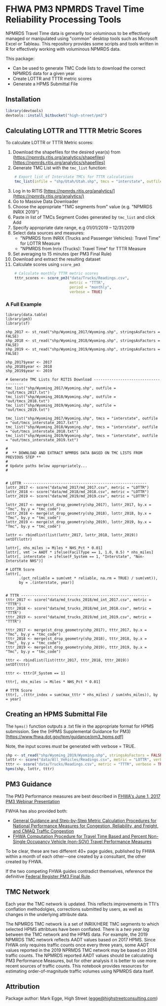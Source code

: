 # FHWA PM3 NPMRDS Travel Time Reliability Processing Tools

NPMRDS Travel Time data is genearlly too voluminous to be effectively managed or manipulated using "common" desktop tools such as Microsoft Excel or Tableau. This repository provides some scripts and tools written in R for effectively working with voluminous NPMRDS data.

This package: 

* Can be used to generate TMC Code lists to download the correct NPMRDS data for a given year
* Create LOTTR and TTTR metric scores
* Generate a HPMS Submittal File

## Installation

```r
library(devtools)
devtools::install_bitbucket("high-street/pm3")
```


## Calculating LOTTR and TTTR Metric Scores

To calculate LOTTR or TTTR Metric scores:

1. Download the shapefiles for the desired year(s) from (https://npmrds.ritis.org/analytics/shapefiles)[https://npmrds.ritis.org/analytics/shapefiles]
2. Generate TMC List with the `tmc_list` function:

```R
    # Export list of Interstate TMCs for TTTR calculations
    tmc_list(infile = "shp/Utah/Utah.shp", tmcs = "interstate", outfile = "out/tmcs.txt")
```

3. Log in to RITIS [https://npmrds.ritis.org/analytics/](https://npmrds.ritis.org/analytics/)
4. Go to Massive Data Downloader
5. Choose the appropriate "TMC segments from" value (e.g. "NPMRDS INRIX 2019")
6. Paste in list of TMCs Segment Codes generated by `tmc_list` and click Add
7. Specify appropriate date range, e.g 01/01/2019 – 12/31/2019
8. Select data sources and measures: 
    * "NPMRDS form INRIX (Trucks and Passenger Vehicles): Travel Time" for LOTTR Measure
    * "NPMRDS from Inrix (Trucks): Travel Time" for TTTR Measure
9. Set averaging to 15 minutes (per PM3 Final Rule)
10. Download and extract the resulting dataset
11. Calculate scores using `score_pm3` 

```R
    # Calculate monthly TTTR metric scores
    tttr_scores <- score_pm3("data/Trucks/Readings.csv", 
                             metric = "TTTR", 
                             period = "monthly", 
                             verbose = TRUE)
```


### A Full Example

```
library(data.table)
library(pm3)
library(sf)

shp_2017 <- st_read("shp/Wyoming_2017/Wyoming.shp", stringsAsFactors = FALSE)
shp_2018 <- st_read("shp/Wyoming_2018/Wyoming.shp", stringsAsFactors = FALSE)
shp_2019 <- st_read("shp/Wyoming_2019/Wyoming.shp", stringsAsFactors = FALSE)

shp_2017$year <- 2017
shp_2018$year <- 2018
shp_2019$year <- 2019

# Generate TMC Lists for RITIS Download --------------------------------------
tmc_list("shp/Wyoming_2017/Wyoming.shp", outfile = "out/tmcs_2017.txt")
tmc_list("shp/Wyoming_2018/Wyoming.shp", outfile = "out/tmcs_2018.txt")
tmc_list("shp/Wyoming_2019/Wyoming.shp", outfile = "out/tmcs_2019.txt")

tmc_list("shp/Wyoming_2017/Wyoming.shp", tmcs = "interstate", outfile = "out/tmcs_interstate_2017.txt")
tmc_list("shp/Wyoming_2018/Wyoming.shp", tmcs = "interstate", outfile = "out/tmcs_interstate_2018.txt")
tmc_list("shp/Wyoming_2019/Wyoming.shp", tmcs = "interstate", outfile = "out/tmcs_interstate_2019.txt")

#
#  ** DOWNLOAD AND EXTRACT NPMRDS DATA BASED ON TMC LISTS FROM PREVIOUS STEP **
#
# Update paths below appropriately...
#


# LOTTR --------------------------------------------------------
lottr_2017 <- score("data/md_2017/md_2017.csv", metric = "LOTTR")
lottr_2018 <- score("data/md_2018/md_2018.csv", metric = "LOTTR")
lottr_2019 <- score("data/md_2019/md_2019.csv", metric = "LOTTR")

lottr_2017 <- merge(st_drop_geometry(shp_2017), lottr_2017, by.x = "Tmc", by.y = "tmc_code")
lottr_2018 <- merge(st_drop_geometry(shp_2018), lottr_2018, by.x = "Tmc", by.y = "tmc_code")
lottr_2019 <- merge(st_drop_geometry(shp_2019), lottr_2019, by.x = "Tmc", by.y = "tmc_code")

lottr <- rbindlist(list(lottr_2017, lottr_2018, lottr_2019))
setDT(lottr)

lottr[, nhs_miles := Miles * NHS_Pct * 0.01]
lottr[, vmt := AADT * ifelse(FacilType == 1, 1.0, 0.5) * nhs_miles]
lottr[, interstate := ifelse(F_System == 1, "Interstate", "Non-Interstate NHS")]

# LOTTR Score 
lottr[, 
      .(pct_reliable = sum(vmt * reliable, na.rm = TRUE) / sum(vmt)),
      by = .(interstate, year)]


# TTTR ----------------------------------------------------------
tttr_2017 <- score("data/md_trucks_2018/md_int_2017.csv", metric = "TTTR")
tttr_2018 <- score("data/md_trucks_2018/md_int_2018.csv", metric = "TTTR")
tttr_2019 <- score("data/md_trucks_2019/md_int_2019.csv", metric = "TTTR")

tttr_2017 <- merge(st_drop_geometry(shp_2017), tttr_2017, by.x = "Tmc", by.y = "tmc_code")
tttr_2018 <- merge(st_drop_geometry(shp_2018), tttr_2018, by.x = "Tmc", by.y = "tmc_code")
tttr_2019 <- merge(st_drop_geometry(shp_2019), tttr_2019, by.x = "Tmc", by.y = "tmc_code")

tttr <- rbindlist(list(tttr_2017, tttr_2018, tttr_2019))
setDT(tttr)

tttr <- tttr[F_System == 1]

tttr[, nhs_miles := Miles * NHS_Pct * 0.01]

# TTTR Score
tttr[, .(tttr_index = sum(max_tttr * nhs_miles) / sum(nhs_miles)), by = year]

```

## Creating an HPMS Submittal File

The `hpms()` function outputs a .txt file in the appropriate format for HPMS submission. See the (HPMS Supplemental Guidance for PM3)[https://www.fhwa.dot.gov/tpm/guidance/pm3_hpms.pdf]

Note, the input scores *must* be generated with verbose = TRUE.

```R
shp <- st_read("shp/Wyoming_2019/Wyoming.shp", stringsAsFactors = FALSE)
lottr <- score("data/All_Vehicles/Readings.csv", metric = "LOTTR", verbose = TRUE)
tttr <- score("data/Trucks/Readings.csv", metric = "TTTR", verbose = TRUE)
hpms(shp, lottr, tttr)
```


## PM3 Guidance

The PM3 Performance measures are best described in [FHWA's June 1, 2017 PM3 Webinar Presentation](https://www.fhwa.dot.gov/tpm/rule/170601pm3.pdf)

FWHA has also provided both:
* [General Guidance and Step-by-Step Metric Calculation Procedures for National Performance Measures for Congestion, Reliability, and Freight, and CMAQ Traffic Congestion](https://www.fhwa.dot.gov/tpm/guidance/hif18040.pdf) 
* [FHWA Computation Procedure for Travel Time Based and Percent Non-Single Occupancy Vehicle (non-SOV) Travel Performance Measures](https://www.fhwa.dot.gov/tpm/guidance/hif18024.pdf)

To be clear, these are two different 40+ page guides, published by FHWA within a month of each other—one created by a consultant, the other created by FHWA. 

If the two competing FHWA guides contradict themselves, reference the definitive [Federal Register PM3 Final Rule](https://www.federalregister.gov/documents/2018/05/31/2018-11652/national-performance-management-measures-assessing-performance-of-the-national-highway-system).

## TMC Network

Each year the TMC network is updated. This reflects improvements in TTI's conflation methodolgies, corrections submitted by users, as well as changes in the underlying attribute data.

The NPMRDS TMC network is a set of INRIX/HERE TMC segments to which selected HPMS attribtues have been conflated. There is a *two year lag* between the TMC network and the HPMS data. For example, the 2019 NPMRDS TMC network reflects AADT values based on 2017 HPMS. Since FHWA only requires traffic counts once every three years, some AADT values reported in the 2019 NPRMDS TMC network may be based on 2014 traffic counts. The NPMRDS reported AADT values should be calculating PM3 Performance Measures, but for other analysis it is better to use more recent sources of traffic counts. This notebook provides resources for estimating order-of-magnitude traffic volumes using NPMRDS data itself.

## Attribution

Package author: Mark Egge, High Street (egge@highstreetconsulting.com)
